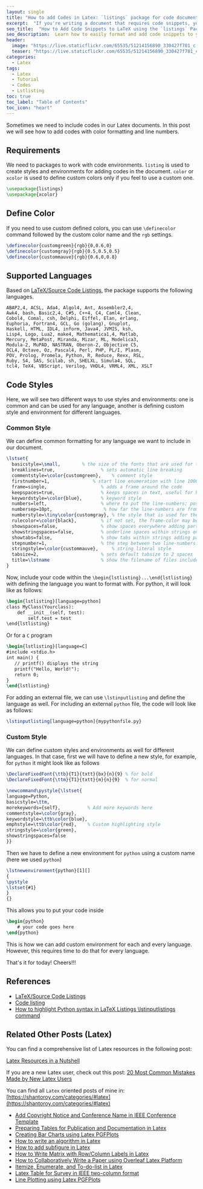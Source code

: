 ```yaml
---
layout: single
title: "How to add Codes in Latex: `listings` package for code documentation"
excerpt:  "If you're writing a document that requires code snippets, you'll need to use a package that supports code formatting in LaTeX. One such package is `listings`. This package is easy to use and provides a variety of options for formatting code. In this post, I'll walk you through the steps of adding code snippets to your LaTeX document using the `listings` package."
seo_title:  "How to Add Code Snippets to LaTeX using the `listings` Package"
seo_description:  Learn how to easily format and add code snippets to your LaTeX document using the `listings` package. Follow our step-by-step guide to use the package and make your code look professional and polished.
header:
  image: "https://live.staticflickr.com/65535/51214156890_330427f781_c.jpg"
  teaser: "https://live.staticflickr.com/65535/51214156890_330427f781_c.jpg"
categories:
  - Latex
tags:
  - Latex
  - Tutorial
  - Codes
  - Lstlisting
toc: true
toc_label: "Table of Contents"
toc_icon: "heart"
---
```



Sometimes we need to include codes in our Latex documents. In this post we will see how to add codes with color formatting and line numbers.

## Requirements
We need to packages to work with code environments. `listing` is used to create styles and environments for adding codes in the document. `color` or `xcolor` is used to define custom colors only if you feel to use a custom one.
```latex
\usepackage{listings}
\usepackage{xcolor}
```

## Define Color
If you need to use custom defined colors, you can use `\definecolor` command followed by the custom color name and the `rgb` settings.
```latex
\definecolor{customgreen}{rgb}{0,0.6,0}
\definecolor{customgray}{rgb}{0.5,0.5,0.5}
\definecolor{custommauve}{rgb}{0.6,0,0.8}
```


## Supported Languages
Based on [LaTeX/Source Code Listings](https://en.wikibooks.org/wiki/LaTeX/Source_Code_Listings), the package supports the following languages.

```
ABAP2,4, ACSL, Ada4, Algol4, Ant, Assembler2,4,
Awk4, bash, Basic2,4, C#5, C++4, C4, Caml4, Clean,
Cobol4, Comal, csh, Delphi, Eiffel, Elan, erlang, 
Euphoria, Fortran4, GCL, Go (golang), Gnuplot, 
Haskell, HTML, IDL4, inform, Java4, JVMIS, ksh, 
Lisp4, Logo, Lua2, make4, Mathematica1,4, Matlab, 
Mercury, MetaPost, Miranda, Mizar, ML, Modelica3, 
Modula-2, MuPAD, NASTRAN, Oberon-2, Objective C5, 
OCL4, Octave, Oz, Pascal4, Perl, PHP, PL/I, Plasm, 
POV, Prolog, Promela, Python, R, Reduce, Rexx, RSL, 
Ruby, S4, SAS, Scilab, sh, SHELXL, Simula4, SQL, 
tcl4, TeX4, VBScript, Verilog, VHDL4, VRML4, XML, XSLT
```
## Code Styles 
Here, we will see two different ways to use styles and environments: one is common and can be used for any language, another is defining custom style and environment for different languages.

### Common Style
We can define common formatting for any language we want to include in our document.
```latex
\lstset{ 
  basicstyle=\small,        % the size of the fonts that are used for the code
  breaklines=true,                 % sets automatic line breaking
  commentstyle=\color{customgreen},    % comment style
  firstnumber=1,                % start line enumeration with line 1000
  frame=single,	                   % adds a frame around the code
  keepspaces=true,                 % keeps spaces in text, useful for keeping indentation of code (possibly needs columns=flexible)
  keywordstyle=\color{blue},       % keyword style
  numbers=left,                    % where to put the line-numbers; possible values are (none, left, right)
  numbersep=10pt,                   % how far the line-numbers are from the code
  numberstyle=\tiny\color{customgray}, % the style that is used for the line-numbers
  rulecolor=\color{black},         % if not set, the frame-color may be changed on line-breaks within not-black text (e.g. comments (green here))
  showspaces=false,                % show spaces everywhere adding particular underscores; it overrides 'showstringspaces'
  showstringspaces=false,          % underline spaces within strings only
  showtabs=false,                  % show tabs within strings adding particular underscores
  stepnumber=1,                    % the step between two line-numbers. If it's 1, each line will be numbered
  stringstyle=\color{custommauve},     % string literal style
  tabsize=2,	                   % sets default tabsize to 2 spaces
  title=\lstname                   % show the filename of files included with \lstinputlisting; also try caption instead of title
}
```

Now, include your code within the `\begin{lstlisting}...\end{lstlisting}` with defining the language you want to format with. For python, it will look like as follows:
```latex
\begin{lstlisting}[language=python]
class MyClass(Yourclass):
    def __init__(self, test):
        self.test = test
\end{lstlisting}
```

Or for a `C` program
```latex
\begin{lstlisting}[language=C]
#include <stdio.h>
int main() {
   // printf() displays the string
   printf("Hello, World!");
   return 0;
}
\end{lstlisting}
```

For adding an external file, we can use `\lstinputlisting` and define the language as well. For including an external `python` file, the code will look like as follows:

```latex
\lstinputlisting[language=python]{mypythonfile.py}
```

### Custom Style
We can define custom styles and environments as well for different languages. In that case, first we will have to define a new style, for example, for `python` it might look like as follows
```latex
\DeclareFixedFont{\ttb}{T1}{txtt}{bx}{n}{9} % for bold
\DeclareFixedFont{\ttm}{T1}{txtt}{m}{n}{9}  % for normal

\newcommand\pystyle{\lstset{
language=Python,
basicstyle=\ttm,
morekeywords={self},          % Add more keywords here
commentstyle=\color{gray},
keywordstyle=\ttb\color{blue},
emphstyle=\ttb\color{red},    % Custom highlighting style
stringstyle=\color{green},
showstringspaces=false
}}
```

Then we have to define a new environment for `python` using a custom name (here we used `python`)
```latex
\lstnewenvironment{python}[1][]
{
\pystyle
\lstset{#1}
}
{}
```

This allows you to put your code inside
```latex
\begin{python}
	# your code goes here
\end{python}
```



This is how we can add custom environment for each and every language. However, this requires time to do that for every language. 

That's it for today! Cheers!!!




## References
* [LaTeX/Source Code Listings](https://en.wikibooks.org/wiki/LaTeX/Source_Code_Listings)
* [Code listing](https://www.overleaf.com/learn/latex/Code_listing)
* [How to highlight Python syntax in LaTeX Listings \lstinputlistings command](https://tex.stackexchange.com/questions/83882/how-to-highlight-python-syntax-in-latex-listings-lstinputlistings-command)


## Related Other Posts (Latex)
You can find a comprehensive list of Latex resources in the following post:

[Latex Resources in a Nutshell](https://shantoroy.com/latex/latex-resources-in-a-nutshell/)

If you are a new Latex user, check out this post:
[20 Most Common Mistakes Made by New Latex Users](https://shantoroy.com/latex/common-mistakes-made-by-new-latex-typesetting-users/)

You can find all `Latex` oriented posts of mine in: [https://shantoroy.com/categories/#latex](https://shantoroy.com/categories/#latex)

* [Add Copyright Notice and Conference Name in IEEE Conference Template](https://shantoroy.com/latex/add-copyright-conference-name/)
* [Preparing Tables for Publication and Documentation in Latex](https://shantoroy.com/latex/how-to-create-tables-in-latex/)
* [Creating Bar Charts using Latex PGFPlots](https://shantoroy.com/latex/bar-plots-in-latex-pgfplot/)
* [How to write an algorithm in Latex](https://shantoroy.com/latex/how-to-write-algorithm-in-latex/)
* [How to add subfigure in Latex](https://shantoroy.com/latex/how-to-add-subfig-in-latex/)
* [How to Write Matrix with Row/Column Labels in Latex](https://shantoroy.com/latex/matrix-labeling-in-latex/)
* [How to Collaboratively Write a Paper using Overleaf Latex Platform](https://shantoroy.com/latex/how-to-collaborately-write-a-paper-using-latex-overleaf/)
* [Itemize, Enumerate, and To-do-list in Latex](https://shantoroy.com/latex/playing-with-latex-itemize-enumerate-fontawesome/)
* [Latex Table for Survey in IEEE two-column format](https://shantoroy.com/latex/latex-table-for-survey-ieee-template/)
* [Line Plotting using Latex PGFPlots](https://shantoroy.com/latex/how-to-draw-line-graph-using-pgfplots-latex/)
<!--stackedit_data:
eyJoaXN0b3J5IjpbNTAwMjc0NzUsMTgwMTU3ODgxNywtMTcwOT
I4MzEyNywtMTUyOTQwNDE2N119
-->